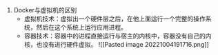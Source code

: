 1. Docker与虚拟机的区别
	+ 虚拟机技术：虚拟出一个硬件层之后，在他上面运行一个完整的操作系统，然后在这个系统上运行应用进程。
	+ 容器技术：容器中的进程直接运行与宿主的内核中，容器没有自己的内核，也没有进行硬件虚拟。
![[Pasted image 20221004191716.png]]